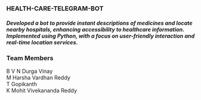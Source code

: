 ### HEALTH-CARE-TELEGRAM-BOT

##### Developed a bot to provide instant descriptions of medicines and locate nearby hospitals, enhancing accessibility to healthcare information. Implemented using Python, with a focus on user-friendly interaction and real-time location services.

### Team Members
B V N Durga Vinay <br>
M Harsha Vardhan Reddy <br>
T Gopikanth <br>
K Mohit Vivekananda Reddy
